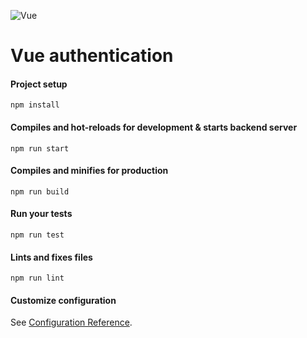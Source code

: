 ![Vue](https://img.shields.io/badge/Vue-006900.svg)


# Vue authentication

#### Project setup

```
npm install
```

#### Compiles and hot-reloads for development & starts backend server

```
npm run start
```

#### Compiles and minifies for production

```
npm run build
```

#### Run your tests

```
npm run test
```

#### Lints and fixes files

```
npm run lint
```

#### Customize configuration

See [Configuration Reference](https://cli.vuejs.org/config/).
